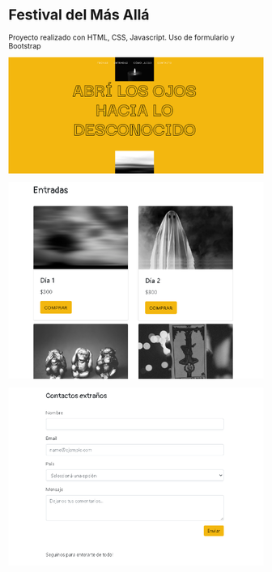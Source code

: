 # Festival del Más Allá
Proyecto realizado con HTML, CSS, Javascript. Uso de formulario y Bootstrap


![Alt text](https://github.com/FlorenciaFoos/Festival-del-Mas-Alla/blob/master/Captura.PNG "1")


![Alt text](https://github.com/FlorenciaFoos/Festival-del-Mas-Alla/blob/master/Captura5.PNG "2")



![Alt text](https://github.com/FlorenciaFoos/Festival-del-Mas-Alla/blob/master/Captura7.PNG "3")

